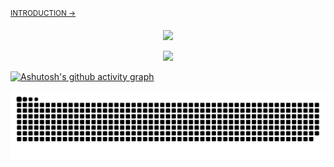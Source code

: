 <!--Title @pdy1207-->
  <sup>[INTRODUCTION &rarr;](https://github.com/DoyoungDev/Introduction)<sup>
 <p align="center">
  <a href="https://github.com/pdy1207">
  <img src="https://readme-typing-svg.herokuapp.com/?lines=🔗%20Helloe%20World;👨‍💻%20Fullstack%20Web%20Developer;🌐%20Dynamic%20Web%20Developer;%20Always%20learning%20new%20tech&font=Pacifico&center=true&width=650&height=120&color=58a6ff&vCenter=true&size=45%22"></a>
</p>

<!--Total Contributions--> 
 <p align="center">
  <img  src="https://github-readme-streak-stats.herokuapp.com?user=pdy1207&theme=tokyonight_duo&hide_border=true"
 </p>

<!--Graph-->
[![Ashutosh's github activity graph](https://github-readme-activity-graph.vercel.app/graph?username=pdy1207&bg_color=fff&color=58a6ff&line=bf91f3&point=bf91f3&area=true&hide_border=true)](https://github.com/ashutosh00710/github-readme-activity-graph)
  
 <!--Sneek Gusano-->
![](https://github.com/Platane/snk/raw/output/github-contribution-grid-snake.svg)
 <!---------------------------------------------------------------------------------------------------------------> 

